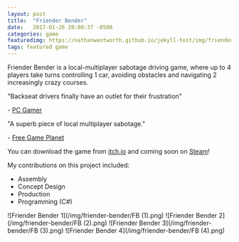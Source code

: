 ```yaml
---
layout: post
title:  "Friender Bender"
date:   2017-01-26 20:08:37 -0500
categories: game
featuredimg: https://nathanwentworth.github.io/jekyll-test/img/friender-bender/FB_Cover.png
tags: featured game
---
```

Friender Bender is a local-multiplayer sabotage driving game, where up to 4 players take turns controlling 1 car, avoiding obstacles and navigating 2 increasingly crazy courses.

"Backseat drivers finally have an outlet for their frustration" 

\- [PC Gamer](http://www.pcgamer.com/free-games-of-the-week)

"A superb piece of local multiplayer sabotage." 

\- [Free Game Planet](https://www.freegameplanet.com/friender-bender-download-game/)

You can download the game from [itch.io](https://wickedly.itch.io/friender-bender) and coming soon on [Steam](https://steamcommunity.com/sharedfiles/filedetails/?id=816824713)!

My contributions on this project included:
* Assembly
* Concept Design
* Production
* Programming (C#)

![Friender Bender 1](/img/friender-bender/FB (1).png)
![Friender Bender 2](/img/friender-bender/FB (2).png)
![Friender Bender 3](/img/friender-bender/FB (3).png)
![Friender Bender 4](/img/friender-bender/FB (4).png)
